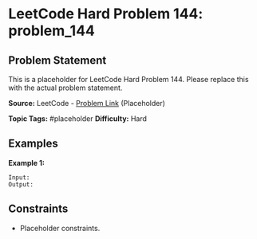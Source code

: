 # LeetCode Hard Problem 144: problem_144

## Problem Statement

This is a placeholder for LeetCode Hard Problem 144.
Please replace this with the actual problem statement.

**Source:** LeetCode - [Problem Link](https://leetcode.com/problems/problem-144/) (Placeholder)

**Topic Tags:** #placeholder
**Difficulty:** Hard

## Examples

**Example 1:**

```
Input:
Output:
```

## Constraints

- Placeholder constraints.
